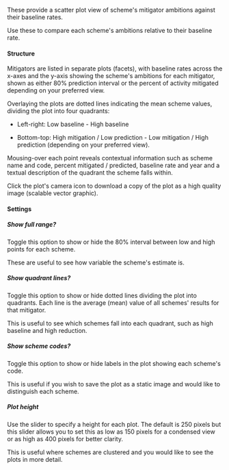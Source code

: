 These provide a scatter plot view of scheme's mitigator ambitions against their baseline rates.

Use these to compare each scheme's ambitions relative to their baseline rate.

#### Structure

Mitigators are listed in separate plots (facets), with baseline rates across the x-axes and the y-axis showing the scheme's ambitions for each mitigator, shown as either 80% prediction interval or the percent of activity mitigated depending on your preferred view.

Overlaying the plots are dotted lines indicating the mean scheme values, dividing the plot into four quadrants:

-   Left-right: Low baseline - High baseline

-   Bottom-top: High mitigation / Low prediction - Low mitigation / High prediction (depending on your preferred view).

Mousing-over each point reveals contextual information such as scheme name and code, percent mitigated / predicted, baseline rate and year and a textual description of the quadrant the scheme falls within.

Click the plot's camera icon to download a copy of the plot as a high quality image (scalable vector graphic).

#### Settings

##### Show full range?

Toggle this option to show or hide the 80% interval between low and high points for each scheme.

These are useful to see how variable the scheme's estimate is.

##### Show quadrant lines?

Toggle this option to show or hide dotted lines dividing the plot into quadrants. Each line is the average (mean) value of all schemes' results for that mitigator.

This is useful to see which schemes fall into each quadrant, such as high baseline and high reduction.

##### Show scheme codes?

Toggle this option to show or hide labels in the plot showing each scheme's code.

This is useful if you wish to save the plot as a static image and would like to distinguish each scheme.

##### Plot height

Use the slider to specify a height for each plot. The default is 250 pixels but this slider allows you to set this as low as 150 pixels for a condensed view or as high as 400 pixels for better clarity.

This is useful where schemes are clustered and you would like to see the plots in more detail.
